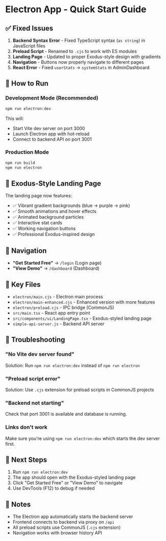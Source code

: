 # Electron App - Quick Start Guide

## ✅ Fixed Issues

1. **Backend Syntax Error** - Fixed TypeScript syntax (`as string`) in JavaScript files
2. **Preload Script** - Renamed to `.cjs` to work with ES modules
3. **Landing Page** - Updated to proper Exodus-style design with gradients
4. **Navigation** - Buttons now properly navigate to different pages
5. **React Error** - Fixed `userStats` → `systemStats` in AdminDashboard

## 🚀 How to Run

### Development Mode (Recommended)
```bash
npm run electron:dev
```
This will:
- Start Vite dev server on port 3000
- Launch Electron app with hot-reload
- Connect to backend API on port 3001

### Production Mode
```bash
npm run build
npm run electron
```

## 🎨 Exodus-Style Landing Page

The landing page now features:
- ✅ Vibrant gradient backgrounds (blue → purple → pink)
- ✅ Smooth animations and hover effects
- ✅ Animated background particles
- ✅ Interactive stat cards
- ✅ Working navigation buttons
- ✅ Professional Exodus-inspired design

## 🔗 Navigation

- **"Get Started Free"** → `/login` (Login page)
- **"View Demo"** → `/dashboard` (Dashboard)

## 📁 Key Files

- `electron/main.cjs` - Electron main process
- `electron/main-enhanced.cjs` - Enhanced version with more features
- `electron/preload.cjs` - IPC bridge (CommonJS)
- `src/main.tsx` - React app entry point
- `src/components/ui/LandingPage.tsx` - Exodus-styled landing page
- `simple-api-server.js` - Backend API server

## 🐛 Troubleshooting

### "No Vite dev server found"
Solution: Run `npm run electron:dev` instead of `npm run electron`

### "Preload script error"
Solution: Use `.cjs` extension for preload scripts in CommonJS projects

### "Backend not starting"
Check that port 3001 is available and database is running.

### Links don't work
Make sure you're using `npm run electron:dev` which starts the dev server first.

## 🎯 Next Steps

1. Run `npm run electron:dev`
2. The app should open with the Exodus-styled landing page
3. Click "Get Started Free" or "View Demo" to navigate
4. Use DevTools (F12) to debug if needed

## 📝 Notes

- The Electron app automatically starts the backend server
- Frontend connects to backend via proxy on `/api`
- All preload scripts use CommonJS (`.cjs` extension)
- Navigation works with browser history API

